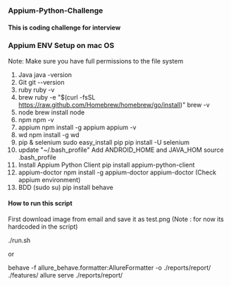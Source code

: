 ### Appium-Python-Challenge

#### This is coding challenge for interview

###  Appium ENV Setup on mac OS
Note: Make sure you have full permissions to the file system

1. Java
java -version
2. Git
git --version
3. ruby
ruby -v
4. brew
ruby -e "$(curl -fsSL https://raw.github.com/Homebrew/homebrew/go/install)"
brew -v
5. node
brew install node
6. npm
npm -v
7. appium
npm install -g appium
appium -v
8. wd
npm install -g wd
9. pip & selenium
sudo easy_install pip
pip install -U selenium
10. update "~/.bash_profile"
Add ANDROID_HOME and JAVA_HOM
source .bash_profile
11. Install Appium Python Client
pip install appium-python-client
12. appium-doctor
npm install -g appium-doctor
appium-doctor (Check appium environment)
13. BDD
(sudo su)
pip install behave

#### How to run this script
First download image from email and save it as test.png (Note : for now its hardcoded in the script)

./run.sh

or 

behave -f allure_behave.formatter:AllureFormatter -o ./reports/report/ ./features/
allure serve ./reports/report/



